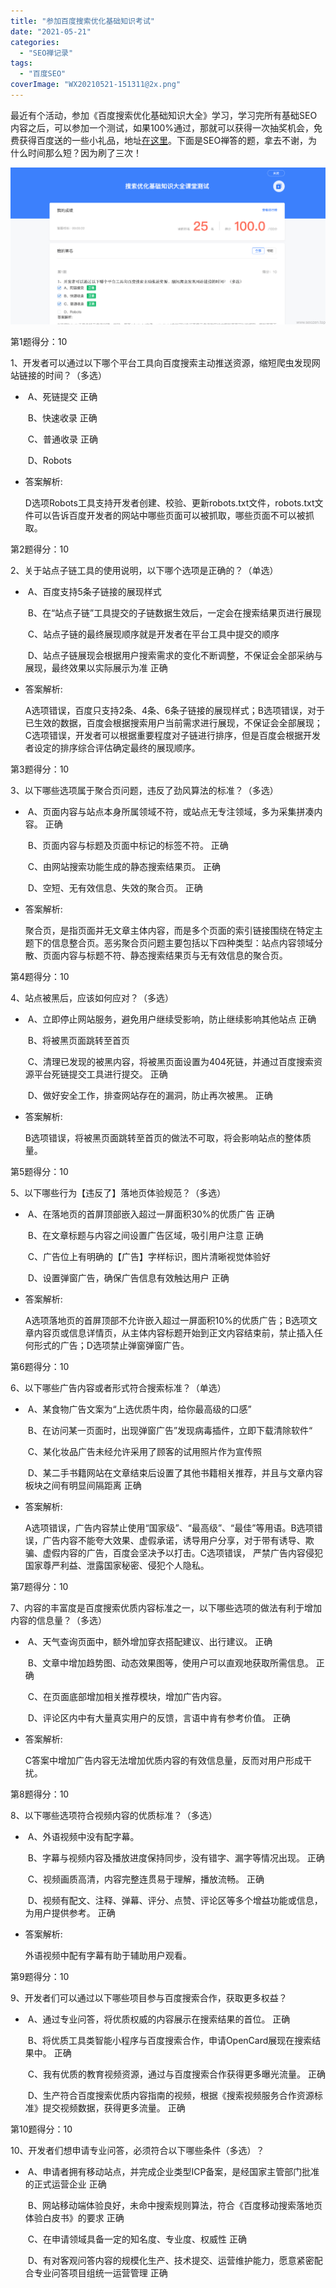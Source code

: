 ```yaml
---
title: "参加百度搜索优化基础知识考试"
date: "2021-05-21"
categories: 
  - "SEO禅记录"
tags: 
  - "百度SEO"
coverImage: "WX20210521-151311@2x.png"
---
```


最近有个活动，参加《百度搜索优化基础知识大全》学习，学习完所有基础SEO内容之后，可以参加一个测试，如果100%通过，那就可以获得一次抽奖机会，免费获得百度送的一些小礼品，地址[在这里](https://zy.baidu.com/act/seo?isResponsible=1)。下面是SEO禅答的题，拿去不谢，为什么时间那么短？因为刷了三次！

![seozen-baidu-seo-basic-reward](images/seozen-baidu-seo-basic-reward.png)

第1题得分：10

1、开发者可以通过以下哪个平台工具向百度搜索主动推送资源，缩短爬虫发现网站链接的时间？（多选）

-  A、死链提交 正确
    
     B、快速收录 正确
    
     C、普通收录 正确
    
     D、Robots
    

- 答案解析:
    
    D选项Robots工具支持开发者创建、校验、更新robots.txt文件，robots.txt文件可以告诉百度开发者的网站中哪些页面可以被抓取，哪些页面不可以被抓取。

第2题得分：10

2、关于站点子链工具的使用说明，以下哪个选项是正确的？（单选）

-  A、百度支持5条子链接的展现样式
    
     B、在“站点子链”工具提交的子链数据生效后，一定会在搜索结果页进行展现
    
     C、站点子链的最终展现顺序就是开发者在平台工具中提交的顺序
    
     D、站点子链展现会根据用户搜索需求的变化不断调整，不保证会全部采纳与展现，最终效果以实际展示为准 正确
    

- 答案解析:
    
    A选项错误，百度只支持2条、4条、6条子链接的展现样式；B选项错误，对于已生效的数据，百度会根据搜索用户当前需求进行展现，不保证会全部展现；C选项错误，开发者可以根据重要程度对子链进行排序，但是百度会根据开发者设定的排序综合评估确定最终的展现顺序。

第3题得分：10

3、以下哪些选项属于聚合页问题，违反了劲风算法的标准？（多选）

-  A、页面内容与站点本身所属领域不符，或站点无专注领域，多为采集拼凑内容。 正确
    
     B、页面内容与标题及页面中标记的标签不符。 正确
    
     C、由网站搜索功能生成的静态搜索结果页。 正确
    
     D、空短、无有效信息、失效的聚合页。 正确
    

- 答案解析:
    
    聚合页，是指页面并无文章主体内容，而是多个页面的索引链接围绕在特定主题下的信息整合页。恶劣聚合页问题主要包括以下四种类型：站点内容领域分散、页面内容与标题不符、静态搜索结果页与无有效信息的聚合页。

第4题得分：10

4、站点被黑后，应该如何应对？（多选）

-  A、立即停止网站服务，避免用户继续受影响，防止继续影响其他站点 正确
    
     B、将被黑页面跳转至首页
    
     C、清理已发现的被黑内容，将被黑页面设置为404死链，并通过百度搜索资源平台死链提交工具进行提交。 正确
    
     D、做好安全工作，排查网站存在的漏洞，防止再次被黑。 正确
    

- 答案解析:
    
    B选项错误，将被黑页面跳转至首页的做法不可取，将会影响站点的整体质量。

第5题得分：10

5、以下哪些行为【违反了】落地页体验规范？（多选）

-  A、在落地页的首屏顶部嵌入超过一屏面积30%的优质广告 正确
    
     B、在文章标题与内容之间设置广告区域，吸引用户注意 正确
    
     C、广告位上有明确的【广告】字样标识，图片清晰视觉体验好
    
     D、设置弹窗广告，确保广告信息有效触达用户 正确
    

- 答案解析:
    
    A选项落地页的首屏顶部不允许嵌入超过一屏面积10%的优质广告；B选项文章内容页或信息详情页，从主体内容标题开始到正文内容结束前，禁止插入任何形式的广告；D选项禁止弹窗弹窗广告。

第6题得分：10

6、以下哪些广告内容或者形式符合搜索标准？（单选）

-  A、某食物广告文案为“上选优质牛肉，给你最高级的口感”
    
     B、在访问某一页面时，出现弹窗广告”发现病毒插件，立即下载清除软件“
    
     C、某化妆品广告未经允许采用了顾客的试用照片作为宣传照
    
     D、某二手书籍网站在文章结束后设置了其他书籍相关推荐，并且与文章内容板块之间有明显间隔距离 正确
    

- 答案解析:
    
    A选项错误，广告内容禁止使用“国家级”、“最高级”、“最佳”等用语。B选项错误，广告内容不能夸大效果、虚假承诺，诱导用户分享，对于带有诱导、欺骗、虚假内容的广告，百度会坚决予以打击。C选项错误， 严禁广告内容侵犯国家尊严利益、泄露国家秘密、侵犯个人隐私。

第7题得分：10

7、内容的丰富度是百度搜索优质内容标准之一，以下哪些选项的做法有利于增加内容的信息量？（多选）

-  A、天气查询页面中，额外增加穿衣搭配建议、出行建议。 正确
    
     B、文章中增加趋势图、动态效果图等，使用户可以直观地获取所需信息。 正确
    
     C、在页面底部增加相关推荐模块，增加广告内容。
    
     D、评论区内中有大量真实用户的反馈，言语中肯有参考价值。 正确
    

- 答案解析:
    
    C答案中增加广告内容无法增加优质内容的有效信息量，反而对用户形成干扰。

第8题得分：10

8、以下哪些选项符合视频内容的优质标准？（多选）

-  A、外语视频中没有配字幕。
    
     B、字幕与视频内容及播放进度保持同步，没有错字、漏字等情况出现。 正确
    
     C、视频画质高清，内容完整连贯易于理解，播放流畅。 正确
    
     D、视频有配文、注释、弹幕、评分、点赞、评论区等多个增益功能或信息，为用户提供参考。 正确
    

- 答案解析:
    
    外语视频中配有字幕有助于辅助用户观看。

第9题得分：10

9、开发者们可以通过以下哪些项目参与百度搜索合作，获取更多权益？

-  A、通过专业问答，将优质权威的内容展示在搜索结果的首位。 正确
    
     B、将优质工具类智能小程序与百度搜索合作，申请OpenCard展现在搜索结果中。 正确
    
     C、我有优质的教育视频资源，通过与百度搜索合作获得更多曝光流量。 正确
    
     D、生产符合百度搜索优质内容指南的视频，根据《搜索视频服务合作资源标准》提交视频数据，获得更多流量。 正确
    

第10题得分：10

10、开发者们想申请专业问答，必须符合以下哪些条件（多选）？

-  A、申请者拥有移动站点，并完成企业类型ICP备案，是经国家主管部门批准的正式运营企业 正确
    
     B、网站移动端体验良好，未命中搜索规则算法，符合《百度移动搜索落地页体验白皮书》的要求 正确
    
     C、在申请领域具备一定的知名度、专业度、权威性 正确
    
     D、有对客观问答内容的规模化生产、技术提交、运营维护能力，愿意紧密配合专业问答项目组统一运营管理 正确
